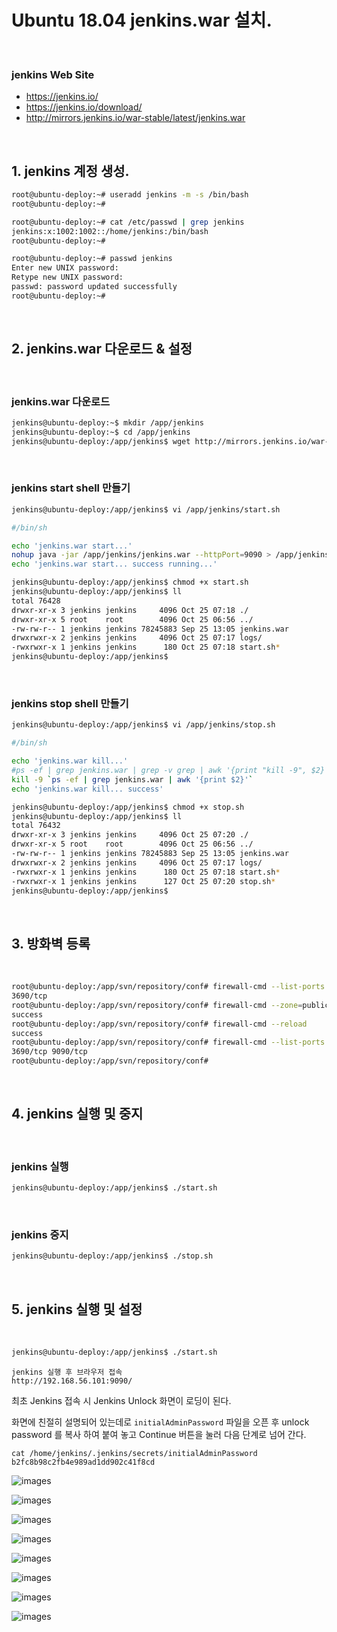 # Ubuntu 18.04 jenkins.war 설치.

<br/>

### jenkins Web Site

- https://jenkins.io/
- https://jenkins.io/download/
- http://mirrors.jenkins.io/war-stable/latest/jenkins.war

<br/>

## 1. jenkins 계정 생성.

```sh
root@ubuntu-deploy:~# useradd jenkins -m -s /bin/bash
root@ubuntu-deploy:~#
```

```sh
root@ubuntu-deploy:~# cat /etc/passwd | grep jenkins
jenkins:x:1002:1002::/home/jenkins:/bin/bash
root@ubuntu-deploy:~#
```

```sh
root@ubuntu-deploy:~# passwd jenkins
Enter new UNIX password:
Retype new UNIX password:
passwd: password updated successfully
root@ubuntu-deploy:~#
```

<br/>

## 2. jenkins.war 다운로드 & 설정

<br/>

### jenkins.war 다운로드

```sh
jenkins@ubuntu-deploy:~$ mkdir /app/jenkins
jenkins@ubuntu-deploy:~$ cd /app/jenkins
jenkins@ubuntu-deploy:/app/jenkins$ wget http://mirrors.jenkins.io/war-stable/latest/jenkins.war
```

<br/>

### jenkins start shell 만들기

```sh
jenkins@ubuntu-deploy:/app/jenkins$ vi /app/jenkins/start.sh
```

```sh
#/bin/sh

echo 'jenkins.war start...'
nohup java -jar /app/jenkins/jenkins.war --httpPort=9090 > /app/jenkins/logs/jenkins.log 2>&1&
echo 'jenkins.war start... success running...'
```

```sh
jenkins@ubuntu-deploy:/app/jenkins$ chmod +x start.sh
jenkins@ubuntu-deploy:/app/jenkins$ ll
total 76428
drwxr-xr-x 3 jenkins jenkins     4096 Oct 25 07:18 ./
drwxr-xr-x 5 root    root        4096 Oct 25 06:56 ../
-rw-rw-r-- 1 jenkins jenkins 78245883 Sep 25 13:05 jenkins.war
drwxrwxr-x 2 jenkins jenkins     4096 Oct 25 07:17 logs/
-rwxrwxr-x 1 jenkins jenkins      180 Oct 25 07:18 start.sh*
jenkins@ubuntu-deploy:/app/jenkins$


```

<br/>

### jenkins stop shell 만들기

```sh
jenkins@ubuntu-deploy:/app/jenkins$ vi /app/jenkins/stop.sh
```

```sh
#/bin/sh

echo 'jenkins.war kill...'
#ps -ef | grep jenkins.war | grep -v grep | awk '{print "kill -9", $2}' | sh
kill -9 `ps -ef | grep jenkins.war | awk '{print $2}'`
echo 'jenkins.war kill... success'
```

```sh
jenkins@ubuntu-deploy:/app/jenkins$ chmod +x stop.sh
jenkins@ubuntu-deploy:/app/jenkins$ ll
total 76432
drwxr-xr-x 3 jenkins jenkins     4096 Oct 25 07:20 ./
drwxr-xr-x 5 root    root        4096 Oct 25 06:56 ../
-rw-rw-r-- 1 jenkins jenkins 78245883 Sep 25 13:05 jenkins.war
drwxrwxr-x 2 jenkins jenkins     4096 Oct 25 07:17 logs/
-rwxrwxr-x 1 jenkins jenkins      180 Oct 25 07:18 start.sh*
-rwxrwxr-x 1 jenkins jenkins      127 Oct 25 07:20 stop.sh*
jenkins@ubuntu-deploy:/app/jenkins$
```

<br/>

## 3. 방화벽 등록

<br/>

```sh
root@ubuntu-deploy:/app/svn/repository/conf# firewall-cmd --list-ports
3690/tcp
root@ubuntu-deploy:/app/svn/repository/conf# firewall-cmd --zone=public --add-port=9090/tcp --permanent
success
root@ubuntu-deploy:/app/svn/repository/conf# firewall-cmd --reload
success
root@ubuntu-deploy:/app/svn/repository/conf# firewall-cmd --list-ports
3690/tcp 9090/tcp
root@ubuntu-deploy:/app/svn/repository/conf#
```

<br/>

## 4. jenkins 실행 및 중지

<br/>

### jenkins 실행

```sh
jenkins@ubuntu-deploy:/app/jenkins$ ./start.sh
```

<br/>

### jenkins 중지

```sh
jenkins@ubuntu-deploy:/app/jenkins$ ./stop.sh
```

<br/>

## 5. jenkins 실행 및 설정

<br/>

```sh
jenkins@ubuntu-deploy:/app/jenkins$ ./start.sh
```

```
jenkins 실행 후 브라우저 접속
http://192.168.56.101:9090/
```

최초 Jenkins 접속 시 Jenkins Unlock 화면이 로딩이 된다.

화면에 친절히 설명되어 있는데로 `initialAdminPassword` 파일을 오픈 후 unlock password 를 복사 하여 붙여 놓고 Continue 버튼을 눌러 다음 단계로 넘어 간다.

```
cat /home/jenkins/.jenkins/secrets/initialAdminPassword
b2fc8b98c2fb4e989ad1dd902c41f8cd

```

![images](../images/2019-10-28/2019-10-28_16-46_01.PNG)

![images](../images/2019-10-28/2019-10-28_16-46_02.PNG)

![images](../images/2019-10-28/2019-10-28_16-46_03.PNG)

![images](../images/2019-10-28/2019-10-28_16-46_04.PNG)

![images](../images/2019-10-28/2019-10-28_16-46_05.PNG)

![images](../images/2019-10-28/2019-10-28_16-46_06.PNG)

![images](../images/2019-10-28/2019-10-28_16-46_07.PNG)

![images](../images/2019-10-28/2019-10-28_16-46_08.PNG)
